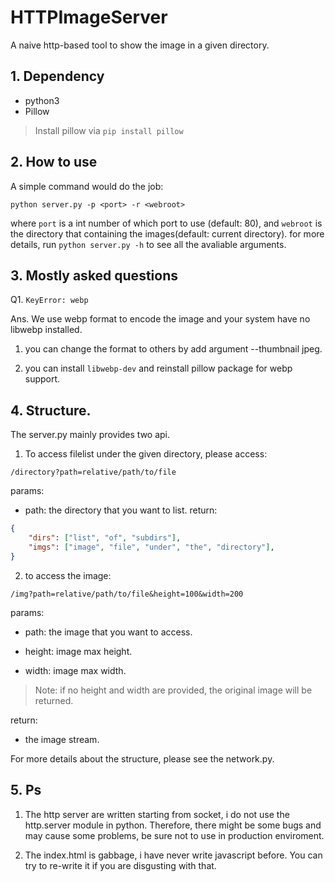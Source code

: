 # HTTPImageServer
A naive http-based tool to show the image in a given directory. 

## 1. Dependency
- python3
- Pillow
> Install pillow via ```pip install pillow```

## 2. How to use
A simple command would do the job:
```shell
python server.py -p <port> -r <webroot>
```
where ```port``` is a int number of which port to use (default: 80), and ```webroot``` is the directory that containing the images(default: current directory).
for more details, run  ```python server.py -h``` to see all the avaliable arguments.

## 3. Mostly asked questions

Q1. ```KeyError: webp```

Ans. We use webp format to encode the image and your system have no libwebp installed. 

1. you can change the format to others by add argument --thumbnail jpeg.

2. you can install ```libwebp-dev``` and reinstall pillow package for webp support.

## 4. Structure.
The server.py mainly provides two api.
1. To access filelist under the given directory, please access:
```
/directory?path=relative/path/to/file
```
params: 
- path: the directory that you want to list.
return:

```json
{
    "dirs": ["list", "of", "subdirs"],
    "imgs": ["image", "file", "under", "the", "directory"],
}
```

2. to access the image:
```
/img?path=relative/path/to/file&height=100&width=200
```
params: 

- path: the image that you want to access.

- height: image max height.

- width: image max width.

> Note: if no height and width are provided, the original image will be returned.

return:

- the image stream.

For more details about the structure, please see the network.py.

## 5. Ps

1. The http server are written starting from socket, i do not use the http.server module in python. Therefore, there might be some bugs and may cause some problems, be sure not to use in production enviroment.

2. The index.html is gabbage, i have never write javascript before. You can try to re-write it if you are disgusting with that.